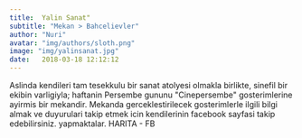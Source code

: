 ```yaml
---
title:  Yalin Sanat"
subtitle: "Mekan > Bahcelievler"
author: "Nuri"
avatar: "img/authors/sloth.png"
image: "img/yalinsanat.jpg"
date:   2018-03-18 12:12:12
---
```


Aslinda kendileri tam tesekkulu bir sanat atolyesi olmakla birlikte, sinefil bir ekibin varligiyla; haftanin Persembe gununu "Cinepersembe" gosterimlerine ayirmis bir mekandir. Mekanda gerceklestirilecek gosterimlerle ilgili bilgi almak ve duyurulari takip etmek icin kendilerinin facebook sayfasi takip edebilirsiniz. yapmaktalar.
HARITA - FB
